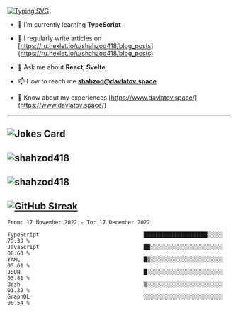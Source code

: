 [![Typing SVG](https://readme-typing-svg.herokuapp.com?font=Turret+Road&height=30&lines=HI!+I%60m+Frontend+Developer)](https://git.io/typing-svg)

- 🌱 I’m currently learning **TypeScript**

- 📝 I regularly write articles on [https://ru.hexlet.io/u/shahzod418/blog_posts](https://ru.hexlet.io/u/shahzod418/blog_posts)

- 💬 Ask me about **React, Svelte**

- 📫 How to reach me **shahzod@davlatov.space**

- 📄 Know about my experiences [https://www.davlatov.space/](https://www.davlatov.space/)

---
![Jokes Card](https://readme-jokes.vercel.app/api?theme=radical)
---
![shahzod418](https://github-readme-stats.vercel.app/api/top-langs?username=shahzod418&show_icons=true&theme=radical&locale=en&layout=compact)
---
![shahzod418](https://github-readme-stats.vercel.app/api?username=shahzod418&show_icons=true&theme=radical&locale=en&count_private=true)
---
[![GitHub Streak](http://github-readme-streak-stats.herokuapp.com?user=shahzod418&theme=radical&date_format=M%20j%5B%2C%20Y%5D)](https://git.io/streak-stats)
---
<!--START_SECTION:waka-->

```text
From: 17 November 2022 - To: 17 December 2022

TypeScript                                 ████████████████████░░░░░   79.39 %
JavaScript                                 ██░░░░░░░░░░░░░░░░░░░░░░░   08.63 %
YAML                                       █▒░░░░░░░░░░░░░░░░░░░░░░░   05.61 %
JSON                                       █░░░░░░░░░░░░░░░░░░░░░░░░   03.81 %
Bash                                       ▒░░░░░░░░░░░░░░░░░░░░░░░░   01.29 %
GraphQL                                    ░░░░░░░░░░░░░░░░░░░░░░░░░   00.54 %
```

<!--END_SECTION:waka-->
